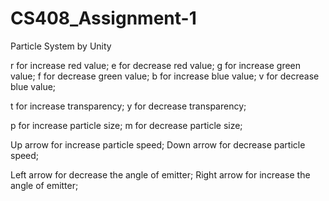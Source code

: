 # CS408_Assignment-1
Particle System by Unity

r for increase red value;
e for decrease red value;
g for increase green value;
f for decrease green value;
b for increase blue value;
v for decrease blue value;

t for increase transparency;
y for decrease transparency;

p for increase particle size;
m for decrease particle size;

Up arrow for increase particle speed;
Down arrow for decrease particle speed;

Left arrow for decrease the angle of emitter;
Right arrow for increase the angle of emitter;
